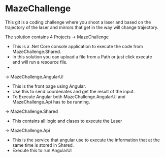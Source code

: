 # MazeChallenge
This git is a coding challenge where you shoot a laser and based on the trajectory of the laser and mirrors that get in the way will change trajectory.

The solution contains 4 Projects
→ MazeChallenge
  - This is a .Net Core console application to execute the code from MazeChallenge.Shared.
  - In this solution you can upload a file from a Path or just click execute and will run a resource file.
  - 
→ MazeChallenge.AngularUI
  - This is the front page using Angular.
  - Use this to send coordenates and get the result of the input.
  - To Execute Angular both MazeChallenge.AngularUI and MazeChallenge.Api has to be running.

→ MazeChallenge.Shared
  - This contains all logic and clases to execute the Laser

→ MazeChallenge.Api
  - This is the service that angular use to execute the information that at the same time is stored in Shared.
  - Execute this to run AngularUI
